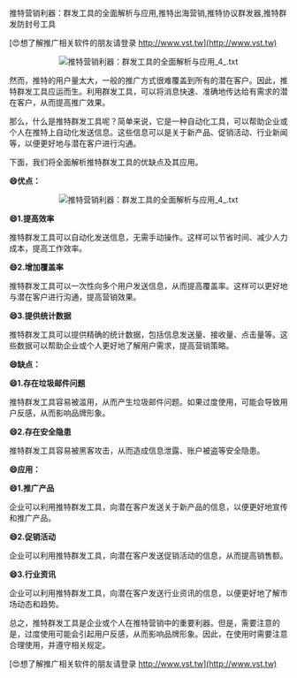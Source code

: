 推特营销利器：群发工具的全面解析与应用,推特出海营销,推特协议群发器,推特群发防封号工具

[😍想了解推广相关软件的朋友请登录 http://www.vst.tw](http://www.vst.tw)

 <center><img src="https://vst.tw/MP4/tuiguang/png/4.png" alt="推特营销利器：群发工具的全面解析与应用_4_.txt"></center>

然而，推特的用户量太大，一般的推广方式很难覆盖到所有的潜在客户。因此，推特群发工具应运而生。利用群发工具，可以将消息快速、准确地传达给有需求的潜在客户，从而提高推广效果。

那么，什么是推特群发工具呢？简单来说，它是一种自动化工具，可以帮助企业或个人在推特上自动化发送信息。这些信息可以是关于新产品、促销活动、行业新闻等，以便更好地与潜在客户进行沟通。

下面，我们将全面解析推特群发工具的优缺点及其应用。

**😄优点：**

 <center><img src="https://vst.tw/MP4/tuiguang/png/5.png" alt="推特营销利器：群发工具的全面解析与应用_4_.txt"></center>

**😄1.提高效率**

推特群发工具可以自动化发送信息，无需手动操作。这样可以节省时间、减少人力成本，提高工作效率。

**😄2.增加覆盖率**

推特群发工具可以一次性向多个用户发送信息，从而提高覆盖率。这样可以更好地与潜在客户进行沟通，提高营销效果。

**😄3.提供统计数据**

推特群发工具可以提供精确的统计数据，包括信息发送量、接收量、点击量等。这些数据可以帮助企业或个人更好地了解用户需求，提高营销策略。

**😄缺点：**

**😄1.存在垃圾邮件问题**

推特群发工具容易被滥用，从而产生垃圾邮件问题。如果过度使用，可能会导致用户反感，从而影响品牌形象。

**😄2.存在安全隐患**

推特群发工具容易被黑客攻击，从而造成信息泄露、账户被盗等安全隐患。

**😄应用：**

**😄1.推广产品**

企业可以利用推特群发工具，向潜在客户发送关于新产品的信息，以便更好地宣传和推广产品。

**😄2.促销活动**

企业可以利用推特群发工具，向潜在客户发送促销活动的信息，从而提高销售额。

**😄3.行业资讯**

企业可以利用推特群发工具，向潜在客户发送行业资讯的信息，以便更好地了解市场动态和趋势。

总之，推特群发工具是企业或个人在推特营销中的重要利器。但是，需要注意的是，过度使用可能会引起用户反感，从而影响品牌形象。因此，在使用时需要注意合理使用，并遵守相关规定。

[😍想了解推广相关软件的朋友请登录 http://www.vst.tw](http://www.vst.tw)



